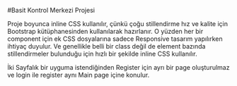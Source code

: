 #Basit Kontrol Merkezi Projesi

Proje boyunca inline CSS kullanılır, çünkü çoğu stillendirme hız ve kalite için Bootstrap kütüphanesinden kullanılarak hazırlanır. O yüzden her bir component için ek CSS dosyalarına sadece Responsive tasarım yapılırken ihtiyaç duyulur. Ve genellikle belli bir class değil de element bazında stillendirmeler bulunduğu için hızlı bir şekilde inline CSS kullanılır.

İki Sayfalık bir uyguma istendiğinden Register için ayrı bir page oluşturulmaz ve login ile register aynı Main page içine konulur.